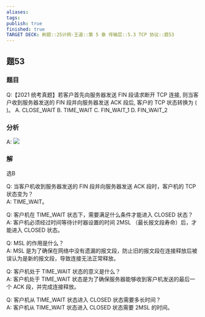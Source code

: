 ```yaml
---
aliases: 
tags: 
publish: true
finished: true
TARGET DECK: 刷题::25计网-王道::第 5 章 传输层::5.3 TCP 协议::题53
---
```


## 题53
### 题目
Q:【2021 统考真题】若客户首先向服务器发送 FIN 段请求断开 TCP 连接, 则当客户收到服务器发送的 FIN 段并向服务器发送 ACK 段后, 客户的 TCP 状态转换为 ( )。
A. CLOSE_WAIT B. TIME_WAIT C. FIN_WAIT_1 D. FIN_WAIT_2
### 分析
A:
![](https://img.hwenyi.tech/202406302256004.webp)
### 解
选B 



Q: 当客户机收到服务器发送的 FIN 段并向服务器发送 ACK 段时，客户机的 TCP 状态变为？  
A: TIME_WAIT。



Q: 客户机在 TIME_WAIT 状态下，需要满足什么条件才能进入 CLOSED 状态？  
A: 客户机必须经过时间等待计时器设置的时间 $2\mathrm {{MSL}}$ （最长报文段寿命）后，才能进入 CLOSED 状态。



Q: MSL 的作用是什么？  
A: MSL 是为了确保在网络中没有遗漏的报文段，防止旧的报文段在连接释放后被误认为是新的报文段，导致连接无法正常释放。



Q: 客户机处于 TIME_WAIT 状态的意义是什么？  
A: 客户机处于 TIME_WAIT 状态是为了确保服务器能够收到客户机发送的最后一个 ACK 段，并完成连接释放。


Q: 客户机从 TIME_WAIT 状态进入 CLOSED 状态需要多长时间？  
A: 客户机从 TIME_WAIT 状态进入 CLOSED 状态需要 $2\mathrm {{MSL}}$ 的时间。

